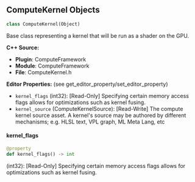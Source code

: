 ## ComputeKernel Objects

```python
class ComputeKernel(Object)
```

Base class representing a kernel that will be run as a shader on the GPU.

**C++ Source:**

- **Plugin**: ComputeFramework
- **Module**: ComputeFramework
- **File**: ComputeKernel.h

**Editor Properties:** (see get_editor_property/set_editor_property)

- ``kernel_flags`` (int32):  [Read-Only] Specifying certain memory access flags allows for optimizations such as kernel fusing.
- ``kernel_source`` (ComputeKernelSource):  [Read-Write] The compute kernel source asset.
  A kernel's source may be authored by different mechanisms; e.g. HLSL text, VPL graph, ML Meta Lang, etc

<a id="unreal.ComputeKernel.kernel_flags"></a>

#### kernel_flags

```python
@property
def kernel_flags() -> int
```

(int32):  [Read-Only] Specifying certain memory access flags allows for optimizations such as kernel fusing.

<a id="unreal.ComputeKernelSource"></a>